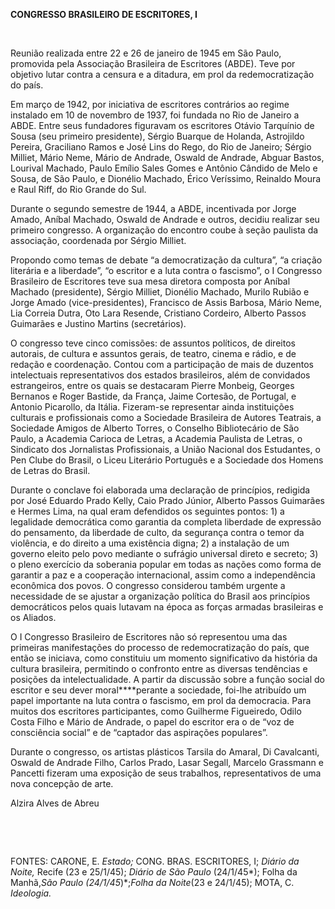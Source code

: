 **CONGRESSO BRASILEIRO DE ESCRITORES, I**

 

Reunião realizada entre 22 e 26 de janeiro de 1945 em São Paulo,
promovida pela Associação Brasileira de Escritores (ABDE). Teve por
objetivo lutar contra a censura e a ditadura, em prol da
redemocratização do país.

Em março de 1942, por iniciativa de escritores contrários ao regime
instalado em 10 de novembro de 1937, foi fundada no Rio de Janeiro a
ABDE. Entre seus fundadores figuravam os escritores Otávio Tarquínio de
Sousa (seu primeiro presidente), Sérgio Buarque de Holanda, Astrojildo
Pereira, Graciliano Ramos e José Lins do Rego, do Rio de Janeiro; Sérgio
Milliet, Mário Neme, Mário de Andrade, Oswald de Andrade, Abguar Bastos,
Lourival Machado, Paulo Emílio Sales Gomes e Antônio Cândido de Melo e
Sousa, de São Paulo, e Dionélio Machado, Érico Veríssimo, Reinaldo Moura
e Raul Riff, do Rio Grande do Sul.

Durante o segundo semestre de 1944, a ABDE, incentivada por Jorge Amado,
Aníbal Machado, Oswald de Andrade e outros, decidiu realizar seu
primeiro congresso. A organização do encontro coube à seção paulista da
associação, coordenada por Sérgio Milliet.

Propondo como temas de debate “a democratização da cultura”, “a criação
literária e a liberdade”, “o escritor e a luta contra o fascismo”, o I
Congresso Brasileiro de Escritores teve sua mesa diretora composta por
Aníbal Machado (presidente), Sérgio Milliet, Dionélio Machado, Murilo
Rubião e Jorge Amado (vice-presidentes), Francisco de Assis Barbosa,
Mário Neme, Lia Correia Dutra, Oto Lara Resende, Cristiano Cordeiro,
Alberto Passos Guimarães e Justino Martins (secretários).

O congresso teve cinco comissões: de assuntos políticos, de direitos
autorais, de cultura e assuntos gerais, de teatro, cinema e rádio, e de
redação e coordenação. Contou com a participação de mais de duzentos
intelectuais representativos dos estados brasileiros, além de convidados
estrangeiros, entre os quais se destacaram Pierre Monbeig, Georges
Bernanos e Roger Bastide, da França, Jaime Cortesão, de Portugal, e
Antonio Picarollo, da Itália. Fizeram-se representar ainda instituições
culturais e profissionais como a Sociedade Brasileira de Autores
Teatrais, a Sociedade Amigos de Alberto Torres, o Conselho Bibliotecário
de São Paulo, a Academia Carioca de Letras, a Academia Paulista de
Letras, o Sindicato dos Jornalistas Profissionais, a União Nacional dos
Estudantes, o Pen Clube do Brasil, o Liceu Literário Português e a
Sociedade dos Homens de Letras do Brasil.

Durante o conclave foi elaborada uma declaração de princípios, redigida
por José Eduardo Prado Kelly, Caio Prado Júnior, Alberto Passos
Guimarães e Hermes Lima, na qual eram defendidos os seguintes pontos: 1)
a legalidade democrática como garantia da completa liberdade de
expressão do pensamento, da liberdade de culto, da segurança contra o
temor da violência, e do direito a uma existência digna; 2) a instalação
de um governo eleito pelo povo mediante o sufrágio universal direto e
secreto; 3) o pleno exercício da soberania popular em todas as nações
como forma de garantir a paz e a cooperação internacional, assim como a
independência econômica dos povos. O congresso considerou também urgente
a necessidade de se ajustar a organização política do Brasil aos
princípios democráticos pelos quais lutavam na época as forças armadas
brasileiras e os Aliados.

O I Congresso Brasileiro de Escritores não só representou uma das
primeiras manifestações do processo de redemocratização do país, que
então se iniciava, como constituiu um momento significativo da história
da cultura brasileira, permitindo o confronto entre as diversas
tendências e posições da intelectualidade. A partir da discussão sobre a
função social do escritor e seu dever moral****perante a sociedade,
foi-lhe atribuído um papel importante na luta contra o fascismo, em prol
da democracia. Para muitos dos escritores participantes, como Guilherme
Figueiredo, Odilo Costa Filho e Mário de Andrade, o papel do escritor
era o de “voz de consciência social” e de “captador das aspirações
populares”.

Durante o congresso, os artistas plásticos Tarsila do Amaral, Di
Cavalcanti, Oswald de Andrade Filho, Carlos Prado, Lasar Segall, Marcelo
Grassmann e Pancetti fizeram uma exposição de seus trabalhos,
representativos de uma nova concepção de arte.

Alzira Alves de Abreu

 

 

FONTES: CARONE, E. *Estado;* CONG. BRAS. ESCRITORES, I; *Diário da
Noite,* Recife (23 e 25/1/45); *Diário de São Paulo* (24/1/45*); Folha
da Manhã,*São Paulo (24/1/45*)*;*Folha da Noite*(23 e 24/1/45); MOTA, C.
*Ideologia.*

 
